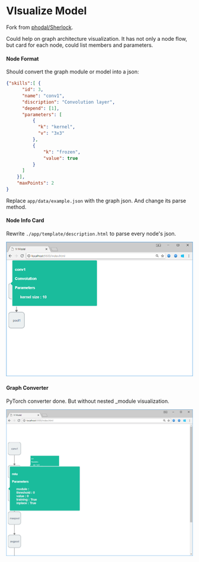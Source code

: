 # VIsualize Model

Fork from [phodal/Sherlock](https://github.com/phodal/sherlock).

Could help on graph architecture visualization. It has not only a node flow, but card for each node, could list members and parameters.

#### Node Format

Should convert the graph module or model into a json:

```json
{"skills":[ {
      "id": 3,
      "name": "conv1",
      "discription": "Convolution layer",
      "depend": [1],
      "parameters": [
          {
            "k": "kernel",
            "v": "3x3"
          },
          {
              "k": "frozen",
              "value": true
          }
      ]
    }],
 	"maxPoints": 2
}
```

Replace `app/data/example.json` with the graph json. And change its parse method.

#### Node Info Card

Rewrite `./app/template/description.html` to parse every node's json. 

![1529658122345](./NodeInfo.png)

#### Graph Converter

PyTorch converter done. But without nested _module visualization.

![1529661422445](./forward_view.png)